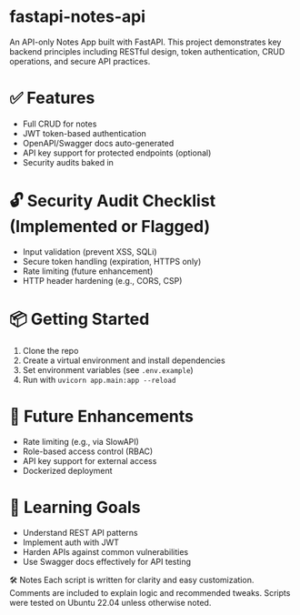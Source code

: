 # fastapi-notes-api
An API-only Notes App built with FastAPI. This project demonstrates key backend principles including RESTful design, token authentication, CRUD operations, and secure API practices.

# ✅ Features
- Full CRUD for notes
- JWT token-based authentication
- OpenAPI/Swagger docs auto-generated
- API key support for protected endpoints (optional)
- Security audits baked in

# 🔓 Security Audit Checklist (Implemented or Flagged)
- Input validation (prevent XSS, SQLi)
- Secure token handling (expiration, HTTPS only)
- Rate limiting (future enhancement)
- HTTP header hardening (e.g., CORS, CSP)

# 📦 Getting Started
1. Clone the repo
2. Create a virtual environment and install dependencies
3. Set environment variables (see `.env.example`)
4. Run with `uvicorn app.main:app --reload`

# 🚀 Future Enhancements
- Rate limiting (e.g., via SlowAPI)
- Role-based access control (RBAC)
- API key support for external access
- Dockerized deployment

# 🧠 Learning Goals
- Understand REST API patterns
- Implement auth with JWT
- Harden APIs against common vulnerabilities
- Use Swagger docs effectively for API testing

🛠️ Notes
Each script is written for clarity and easy customization.
Comments are included to explain logic and recommended tweaks.
Scripts were tested on Ubuntu 22.04 unless otherwise noted.
